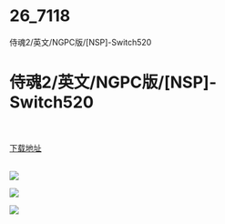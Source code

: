 # 26_7118
侍魂2/英文/NGPC版/[NSP]-Switch520
# 侍魂2/英文/NGPC版/[NSP]-Switch520
 <br/></br>
[下载地址](https://www.switch520.cc/article/7118 "下载地址")
<br/></br>

<p><span><strong><img src="https://www.switch520.cc/muke_img/upload_art_editor_20201103-1_77d2f158b1358809a73f99bfeff81bcb.jpg"></strong></span></p>
<p><span><strong><img src="https://www.switch520.cc/muke_img/upload_art_editor_20201103-1_ce4bf46c5ce02c7a67b0f0f82158071c.jpg"></strong></span></p>
<p><span><strong><img src="https://www.switch520.cc/muke_img/upload_art_editor_20201103-1_a288a1994a58bfb3f156ffc487882f55.jpg"></strong></span></p>
<p></p>
<p></p>

